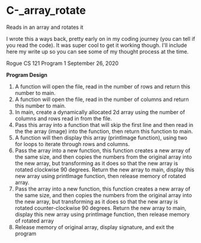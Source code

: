 # C-_array_rotate
Reads in an array and rotates it

I wrote this a ways back, pretty early on in my coding journey (you can tell if you read the code). It was super cool to get it working though. I'll include here my write up so you can see some of my thought process at the time.

Rogue
CS 121
Program 1
September 26, 2020

**Program Design**
1. A function will open the file, read in the number of rows and return this number to main.
2. A function will open the file, read in the number of columns and return this number to main.
3. In main, create a dynamically allocated 2d array using the number of columns and rows read in from the file.
4. Pass this array into a function that will skip the first line and then read in the the array (image) into the
function, then return this function to main.
5. A function will then display this array (printImage function), using two for loops to iterate through rows and
columns.
6. Pass the array into a new function, this function creates a new array of the same size, and then copies the
numbers from the original array into the new array, but transforming as it does so that the new array is rotated
clockwise 90 degrees. Return the new array to main, display this new array using printImage function, then
release memory of rotated array.
7. Pass the array into a new function, this function creates a new array of the same size, and then copies the
numbers from the original array into the new array, but transforming as it does so that the new array is rotated
counter-clockwise 90 degrees. Return the new array to main, display this new array using printImage function,
then release memory of rotated array
8. Release memory of original array, display signature, and exit the program
